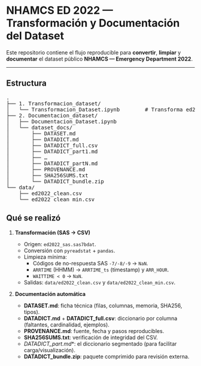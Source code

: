 # NHAMCS ED 2022 — Transformación y Documentación del Dataset

Este repositorio contiene el flujo reproducible para **convertir**, **limpiar** y **documentar** el dataset público **NHAMCS — Emergency Department 2022**.

---

<h2>Estructura</h2>
<pre>
.
├── 1. Transformacion_dataset/
│   └── Transformacion_Dataset.ipynb        # Transforma ed2022_sas.sas7bdat → CSV (limpio y mínimo)
├── 2. Documentacion_dataset/
│   ├── Documentacion_Dataset.ipynb
│   └── dataset_docs/
│       ├── DATASET.md
│       ├── DATADICT.md
│       ├── DATADICT_full.csv
│       ├── DATADICT_part1.md
│       ├── … 
│       ├── DATADICT_partN.md
│       ├── PROVENANCE.md
│       ├── SHA256SUMS.txt
│       └── DATADICT_bundle.zip
└── data/
    ├── ed2022_clean.csv
    └── ed2022_clean_min.csv
</pre>


## Qué se realizó

1. **Transformación (SAS → CSV)**
   - Origen: `ed2022_sas.sas7bdat`.
   - Conversión con `pyreadstat` + `pandas`.
   - Limpieza mínima:
     - Códigos de no-respuesta SAS `-7/-8/-9` → `NaN`.
     - `ARRTIME` (HHMM) → `ARRTIME_ts` (timestamp) y `ARR_HOUR`.
     - `WAITTIME < 0` → `NaN`.
   - Salidas: `data/ed2022_clean.csv` y `data/ed2022_clean_min.csv`.

2. **Documentación automática**
   - **DATASET.md**: ficha técnica (filas, columnas, memoria, SHA256, tipos).
   - **DATADICT.md** + **DATADICT_full.csv**: diccionario por columna (faltantes, cardinalidad, ejemplos).
   - **PROVENANCE.md**: fuente, fecha y pasos reproducibles.
   - **SHA256SUMS.txt**: verificación de integridad del CSV.
   - **DATADICT_part*.md**: el diccionario segmentado (para facilitar carga/visualización).
   - **DATADICT_bundle.zip**: paquete comprimido para revisión externa.

